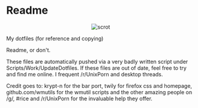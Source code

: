 Readme
========

<p align="center">
  <img src="http://i.imgur.com/YNUHqbS.png" alt="scrot"/>
</p>

My dotfiles (for reference and copying)

Readme, or don't.

These files are automatically pushed via a very badly written script under Scripts/Work/UpdateDotfiles. If these files are out of date, feel free to try and find me online. I frequent /r/UnixPorn and desktop threads.

Credit goes to: krypt-n for the bar port, twily for firefox css and homepage, github.com/wmutils for the wmutil scripts and the other amazing people on /g/, #rice and /r/UnixPorn for the invaluable help they offer.
